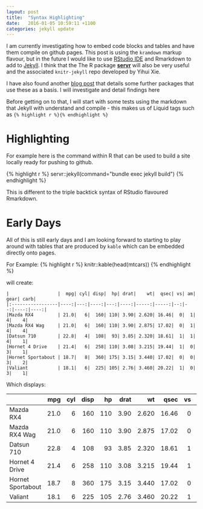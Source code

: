 ```yaml
---
layout: post
title:  "Syntax Highlighting"
date:   2016-01-05 10:59:11 +1100
categories: jekyll update
---
```


I am currently investigating how to embed code blocks and tables and have them compile on github pages. This post is using the `kramdown` markup flavour, but in the future I would like to use [RStudio IDE](http://www.rstudio.com) and Rmarkdown to add to [Jekyll](http://jekyllrb.com). I think that the The R package [**servr**](https://github.com/yihui/servr) will also be very useful and the associated `knitr-jekyll` repo developed by Yihui Xie.

I have also found another [blog post](http://brendanrocks.com/blogging-with-rmarkdown-knitr-jekyll/) that details some further packages that use these as a basis. I will investigate and detail findings here

Before getting on to that, I will start with some tests using the markdown that Jekyll with understand and compile - this makes us of Liquid tags such as `{% highlight r %}{% endhighlight %}`
 
# Highlighting #

For example here is the command within R that can be used to build a site locally ready for pushing to github. 

{% highlight r %}
servr::jekyll(command="bundle exec jekyll build")
{% endhighlight %}

This is different to the triple backtick syntax of RStudio flavoured Rmarkdown. 

# Early Days #

All of this is still early days and I am looking forward to starting to play around with tables that are produced by `kable` which can be embedded directly onto pages.

For Example:
{% highlight r %}
knitr::kable(head(mtcars))
{% endhighlight %}

will create:
```
|                  |  mpg| cyl| disp|  hp| drat|    wt|  qsec| vs| am| gear| carb|
|:-----------------|----:|---:|----:|---:|----:|-----:|-----:|--:|--:|----:|----:|
|Mazda RX4         | 21.0|   6|  160| 110| 3.90| 2.620| 16.46|  0|  1|    4|    4|
|Mazda RX4 Wag     | 21.0|   6|  160| 110| 3.90| 2.875| 17.02|  0|  1|    4|    4|
|Datsun 710        | 22.8|   4|  108|  93| 3.85| 2.320| 18.61|  1|  1|    4|    1|
|Hornet 4 Drive    | 21.4|   6|  258| 110| 3.08| 3.215| 19.44|  1|  0|    3|    1|
|Hornet Sportabout | 18.7|   8|  360| 175| 3.15| 3.440| 17.02|  0|  0|    3|    2|
|Valiant           | 18.1|   6|  225| 105| 2.76| 3.460| 20.22|  1|  0|    3|    1|
```

Which displays:

|                  |  mpg| cyl| disp|  hp| drat|    wt|  qsec| vs| am| gear| carb|
|:-----------------|----:|---:|----:|---:|----:|-----:|-----:|--:|--:|----:|----:|
|Mazda RX4         | 21.0|   6|  160| 110| 3.90| 2.620| 16.46|  0|  1|    4|    4|
|Mazda RX4 Wag     | 21.0|   6|  160| 110| 3.90| 2.875| 17.02|  0|  1|    4|    4|
|Datsun 710        | 22.8|   4|  108|  93| 3.85| 2.320| 18.61|  1|  1|    4|    1|
|Hornet 4 Drive    | 21.4|   6|  258| 110| 3.08| 3.215| 19.44|  1|  0|    3|    1|
|Hornet Sportabout | 18.7|   8|  360| 175| 3.15| 3.440| 17.02|  0|  0|    3|    2|
|Valiant           | 18.1|   6|  225| 105| 2.76| 3.460| 20.22|  1|  0|    3|    1|


